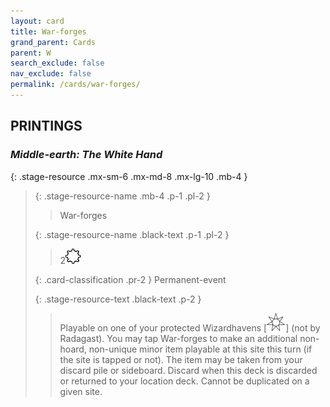 ```yaml
---
layout: card
title: War-forges
grand_parent: Cards
parent: W
search_exclude: false
nav_exclude: false
permalink: /cards/war-forges/
---
```


## PRINTINGS


### _Middle-earth: The White Hand_

{: .stage-resource .mx-sm-6 .mx-md-8 .mx-lg-10 .mb-4 }
> {: .stage-resource-name .mb-4 .p-1 .pl-2 }
> > <div class="card-mp"></div>
> > <div class="card-name">War-forges</div>
>
> {: .stage-resource-name .black-text .p-1 .pl-2 }
> > 2![](/assets/images/stage-point.svg)
>
> {: .card-classification .pr-2 }
> Permanent-event
>
> {: .stage-resource-text .black-text .p-2 }
> > Playable on one of your protected Wizardhavens \[![](/assets/images/free-haven.svg)] (not by Radagast). You may tap War-forges to make an additional non-hoard, non-unique minor item playable at this site this turn (if the site is tapped or not). The item may be taken from your discard pile or sideboard. Discard when this deck is discarded or returned to your location deck. Cannot be duplicated on a given site. 
> 
